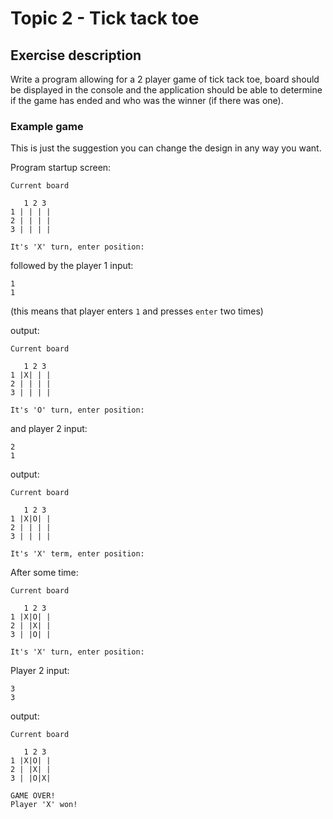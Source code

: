 # Topic 2 - Tick tack toe

## Exercise description

Write a program allowing for a 2 player game of tick tack toe, board should be
displayed in the console and the application should be able to determine 
if the game has ended and who was the winner (if there was one).

### Example game

This is just the suggestion you can change the design in any way you want.

Program startup screen:
```
Current board

   1 2 3
1 | | | |
2 | | | |
3 | | | |

It's 'X' turn, enter position:
```

followed by the player 1 input:
```
1
1
```
(this means that player enters `1` and presses `enter` two times)

output:
```
Current board

   1 2 3
1 |X| | |
2 | | | |
3 | | | |

It's 'O' turn, enter position:
```

and player 2 input:

```
2
1
```

output:
```
Current board

   1 2 3
1 |X|O| |
2 | | | |
3 | | | |

It's 'X' term, enter position:
```

After some time:

```
Current board

   1 2 3
1 |X|O| |
2 | |X| |
3 | |O| |

It's 'X' turn, enter position:
```

Player 2 input:
```
3
3
```

output:

```
Current board

   1 2 3
1 |X|O| |
2 | |X| |
3 | |O|X|

GAME OVER!
Player 'X' won!
```
